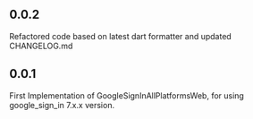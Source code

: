 ## 0.0.2
Refactored code based on latest dart formatter and updated CHANGELOG.md

## 0.0.1

First Implementation of GoogleSignInAllPlatformsWeb, for using google_sign_in 7.x.x version.
